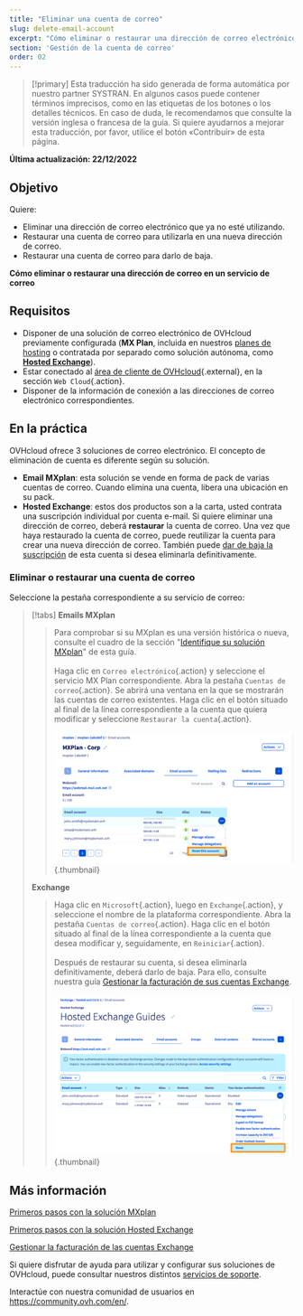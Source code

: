 ```yaml
---
title: "Eliminar una cuenta de correo"
slug: delete-email-account
excerpt: "Cómo eliminar o restaurar una dirección de correo electrónico en un servicio de correo"
section: 'Gestión de la cuenta de correo'
order: 02
---
```


> [!primary]
> Esta traducción ha sido generada de forma automática por nuestro partner SYSTRAN. En algunos casos puede contener términos imprecisos, como en las etiquetas de los botones o los detalles técnicos. En caso de duda, le recomendamos que consulte la versión inglesa o francesa de la guía. Si quiere ayudarnos a mejorar esta traducción, por favor, utilice el botón «Contribuir» de esta página.
>

**Última actualización: 22/12/2022**

## Objetivo

Quiere:

- Eliminar una dirección de correo electrónico que ya no esté utilizando. 
- Restaurar una cuenta de correo para utilizarla en una nueva dirección de correo. 
- Restaurar una cuenta de correo para darlo de baja.

**Cómo eliminar o restaurar una dirección de correo en un servicio de correo**

## Requisitos

- Disponer de una solución de correo electrónico de OVHcloud previamente configurada (**MX Plan**, incluida en nuestros [planes de hosting](https://www.ovhcloud.com/es/web-hosting/) o contratada por separado como solución autónoma, como [**Hosted Exchange**](https://www.ovhcloud.com/es/emails/hosted-exchange/)).
- Estar conectado al [área de cliente de OVHcloud](https://ca.ovh.com/auth/?action=gotomanager&from=https://www.ovh.com/world/&ovhSubsidiary=ws){.external}, en la sección `Web Cloud`{.action}.
- Disponer de la información de conexión a las direcciones de correo electrónico correspondientes.

## En la práctica <a name="instructions"></a>

OVHcloud ofrece 3 soluciones de correo electrónico. El concepto de eliminación de cuenta es diferente según su solución.

- **Email MXplan**: esta solución se vende en forma de pack de varias cuentas de correo. Cuando elimina una cuenta, libera una ubicación en su pack. 
- **Hosted Exchange**: estos dos productos son a la carta, usted contrata una suscripción individual por cuenta e-mail. Si quiere eliminar una dirección de correo, deberá **restaurar** la cuenta de correo. Una vez que haya restaurado la cuenta de correo, puede reutilizar la cuenta para crear una nueva dirección de correo. También puede [dar de baja la suscripción](https://docs.ovh.com/us/es/microsoft-collaborative-solutions/gestion-de-la-facturacion-exchange/#eliminar-cuentas) de esta cuenta si desea eliminarla definitivamente.

### Eliminar o restaurar una cuenta de correo

Seleccione la pestaña correspondiente a su servicio de correo:

> [!tabs]
> **Emails MXplan**
>> Para comprobar si su MXplan es una versión histórica o nueva, consulte el cuadro de la sección "[Identifique su solución MXplan](#whichmxplan)" de esta guía.<br><br>
>> Haga clic en `Correo electrónico`{.action} y seleccione el servicio MX Plan correspondiente. Abra la pestaña `Cuentas de correo`{.action}. Se abrirá una ventana en la que se mostrarán las cuentas de correo existentes. Haga clic en el botón <i class="icons-ellipsis icons-border-rounded icons-masterbrand-blue"></i> situado al final de la línea correspondiente a la cuenta que quiera modificar y seleccione `Restaurar la cuenta`{.action}.<br><br>
>>![Correo electrónico](images/email-mxplan-new-reset.png){.thumbnail}<br>
>>
> **Exchange**
>> Haga clic en `Microsoft`{.action}, luego en `Exchange`{.action}, y seleccione el nombre de la plataforma correspondiente. Abra la pestaña `Cuentas de correo`{.action}. Haga clic en el botón <i class="icons-ellipsis icons-border-rounded icons-masterbrand-blue"></i> situado al final de la línea correspondiente a la cuenta que desea modificar y, seguidamente, en `Reiniciar`{.action}.<br><br>
>> Después de restaurar su cuenta, si desea eliminarla definitivamente, deberá darlo de baja. Para ello, consulte nuestra guía [Gestionar la facturación de sus cuentas Exchange](https://docs.ovh.com/us/es/microsoft-collaborative-solutions/gestion-de-la-facturacion-exchange/).<br><br>
>>![Correo electrónico](images/exchange-reset.png){.thumbnail}<br>
>>

## Más información

[Primeros pasos con la solución MXplan](https://docs.ovh.com/us/es/emails/primeros-pasos-correo-compartido/)

[Primeros pasos con la solución Hosted Exchange](https://docs.ovh.com/es/microsoft-collaborative-solutions/exchange_20132016_primera_configuracion_del_servicio/)

[Gestionar la facturación de las cuentas Exchange](https://docs.ovh.com/us/es/microsoft-collaborative-solutions/gestion-de-la-facturacion-exchange/)

Si quiere disfrutar de ayuda para utilizar y configurar sus soluciones de OVHcloud, puede consultar nuestros distintos [servicios de soporte](https://www.ovhcloud.com/es/support-levels/).

Interactúe con nuestra comunidad de usuarios en <https://community.ovh.com/en/>.
